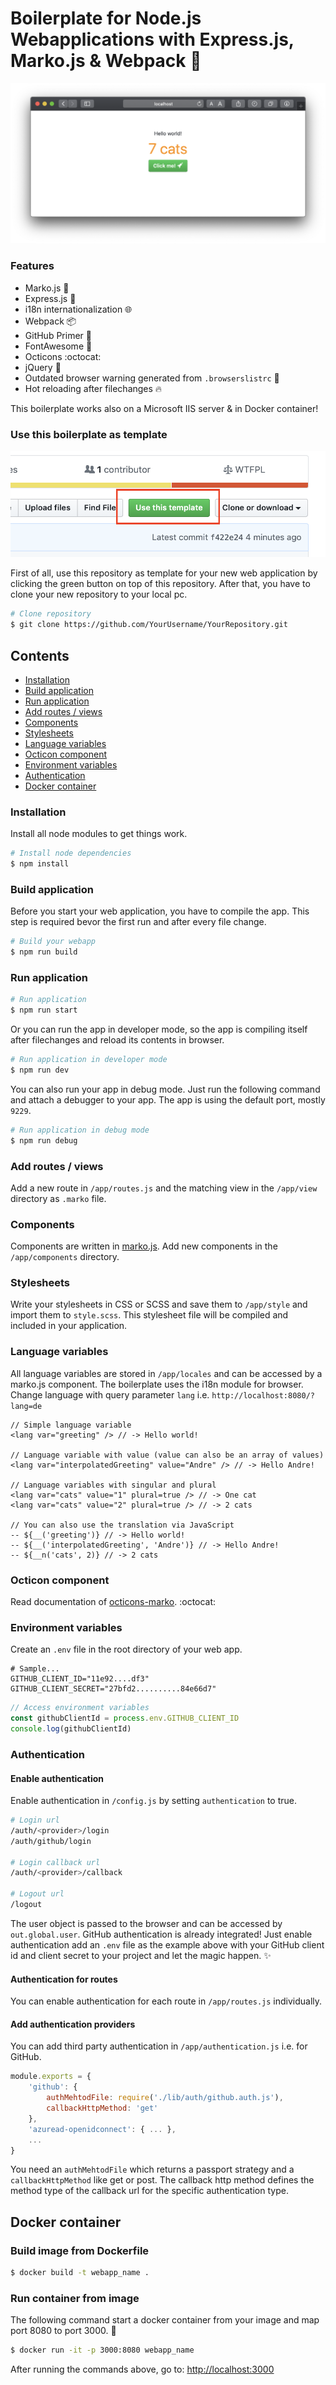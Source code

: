 # Boilerplate for Node.js Webapplications with Express.js, Marko.js & Webpack 🧙

![Screenshot](app/assets/images/screenshot.png)

### Features

- Marko.js 🧩
- Express.js 🚂
- i18n internationalization 🌐
- Webpack 📦
- GitHub Primer 🎨
- FontAwesome 🔣
- Octicons :octocat:
- jQuery 🧸
- Outdated browser warning generated from `.browserslistrc` 🚨
- Hot reloading after filechanges 🔥

This boilerplate works also on a Microsoft IIS server & in Docker container!

### Use this boilerplate as template

![Use this Template](app/assets/images/use-template.png)

First of all, use this repository as template for your new web application by clicking the green button on top of this repository. After that, you have to clone your new repository to your local pc.

```bash
# Clone repository
$ git clone https://github.com/YourUsername/YourRepository.git
```

## Contents

- [Installation](#installation)
- [Build application](#build-application)
- [Run application](#run-application)
- [Add routes / views](#add-routes--views)
- [Components](#components)
- [Stylesheets](#stylesheets)
- [Language variables](#language-variables)
- [Octicon component](https://github.com/Teddy95/octicons-marko)
- [Environment variables](#environment-variables)
- [Authentication](#authentication)
- [Docker container](#docker-container)

### Installation

Install all node modules to get things work.

```bash
# Install node dependencies
$ npm install
```

### Build application

Before you start your web application, you have to compile the app. This step is required bevor the first run and after every file change.

```bash
# Build your webapp
$ npm run build
```

### Run application

```bash
# Run application
$ npm run start
```

Or you can run the app in developer mode, so the app is compiling itself after filechanges and reload its contents in browser.

```bash
# Run application in developer mode
$ npm run dev
```

You can also run your app in debug mode. Just run the following command and attach a debugger to your app. The app is using the default port, mostly `9229`.

```bash
# Run application in debug mode
$ npm run debug
```

### Add routes / views

Add a new route in `/app/routes.js` and the matching view in the `/app/view` directory as `.marko` file.

### Components

Components are written in [marko.js](https://github.com/marko-js/marko). Add new components in the `/app/components` directory.

### Stylesheets

Write your stylesheets in CSS or SCSS and save them to `/app/style` and import them to `style.scss`. This stylesheet file will be compiled and included in your application.

### Language variables

All language variables are stored in `/app/locales` and can be accessed by a marko.js component. The boilerplate uses the i18n module for browser. Change language with query parameter `lang` i.e. `http://localhost:8080/?lang=de`

```marko
// Simple language variable
<lang var="greeting" /> // -> Hello world!

// Language variable with value (value can also be an array of values)
<lang var="interpolatedGreeting" value="Andre" /> // -> Hello Andre!

// Language variables with singular and plural
<lang var="cats" value="1" plural=true /> // -> One cat
<lang var="cats" value="2" plural=true /> // -> 2 cats

// You can also use the translation via JavaScript
-- ${__('greeting')} // -> Hello world!
-- ${__('interpolatedGreeting', 'Andre')} // -> Hello Andre!
-- ${__n('cats', 2)} // -> 2 cats
```

### Octicon component

Read documentation of [octicons-marko](https://github.com/Teddy95/octicons-marko). :octocat:

### Environment variables

Create an `.env` file in the root directory of your web app.

```env
# Sample...
GITHUB_CLIENT_ID="11e92....df3"
GITHUB_CLIENT_SECRET="27bfd2..........84e66d7"
```

```javascript
// Access environment variables
const githubClientId = process.env.GITHUB_CLIENT_ID
console.log(githubClientId)
```

### Authentication

#### Enable authentication

Enable authentication in `/config.js` by setting `authentication` to true.

```bash
# Login url
/auth/<provider>/login
/auth/github/login

# Login callback url
/auth/<provider>/callback

# Logout url
/logout
```

The user object is passed to the browser and can be accessed by `out.global.user`. GitHub authentication is already integrated! Just enable authentication add an `.env` file as the example above with your GitHub client id and client secret to your project and let the magic happen. ✨

#### Authentication for routes

You can enable authentication for each route in `/app/routes.js` individually.

#### Add authentication providers

You can add third party authentication in `/app/authentication.js` i.e. for GitHub.

```javascript
module.exports = {
	'github': {
		authMehtodFile: require('./lib/auth/github.auth.js'),
		callbackHttpMethod: 'get'
	},
	'azuread-openidconnect': { ... },
	...
}
```

You need an `authMehtodFile` which returns a passport strategy and a `callbackHttpMethod` like get or post. The callback http method defines the method type of the callback url for the specific authentication type.

## Docker container

### Build image from Dockerfile

```bash
$ docker build -t webapp_name .
```

### Run container from image

The following command start a docker container from your image and map port 8080 to port 3000. 🔮

```bash
$ docker run -it -p 3000:8080 webapp_name
```

After running the commands above, go to: <http://localhost:3000>
